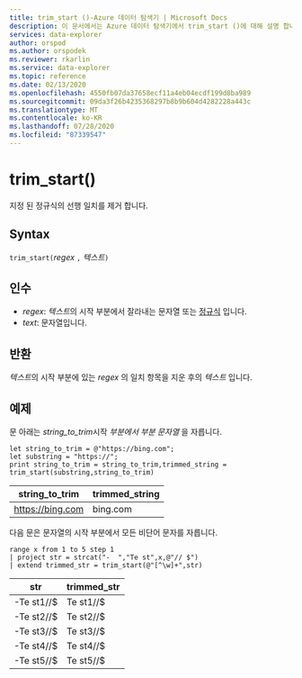 ```yaml
---
title: trim_start ()-Azure 데이터 탐색기 | Microsoft Docs
description: 이 문서에서는 Azure 데이터 탐색기에서 trim_start ()에 대해 설명 합니다.
services: data-explorer
author: orspod
ms.author: orspodek
ms.reviewer: rkarlin
ms.service: data-explorer
ms.topic: reference
ms.date: 02/13/2020
ms.openlocfilehash: 4550fb07da37658ecf11a4eb04ecdf199d8ba989
ms.sourcegitcommit: 09da3f26b4235368297b8b9b604d4282228a443c
ms.translationtype: MT
ms.contentlocale: ko-KR
ms.lasthandoff: 07/28/2020
ms.locfileid: "87339547"
---
```

# <a name="trim_start"></a>trim_start()

지정 된 정규식의 선행 일치를 제거 합니다.

## <a name="syntax"></a>Syntax

`trim_start(`*regex* `,` *텍스트*`)`

## <a name="arguments"></a>인수

* *regex*: *텍스트*의 시작 부분에서 잘라내는 문자열 또는 [정규식](re2.md) 입니다.  
* *text*: 문자열입니다.

## <a name="returns"></a>반환

*텍스트*의 시작 부분에 있는 *regex* 의 일치 항목을 지운 후의 *텍스트* 입니다.

## <a name="example"></a>예제

문 아래는 *string_to_trim*시작 *부분에서 부분 문자열* 을 자릅니다.

```kusto
let string_to_trim = @"https://bing.com";
let substring = "https://";
print string_to_trim = string_to_trim,trimmed_string = trim_start(substring,string_to_trim)
```

|string_to_trim|trimmed_string|
|---|---|
|https://bing.com|bing.com|

다음 문은 문자열의 시작 부분에서 모든 비단어 문자를 자릅니다.

```kusto
range x from 1 to 5 step 1
| project str = strcat("-  ","Te st",x,@"// $")
| extend trimmed_str = trim_start(@"[^\w]+",str)
```

|str|trimmed_str|
|---|---|
|-Te st1//$|Te st1//$|
|-Te st2//$|Te st2//$|
|-Te st3//$|Te st3//$|
|-Te st4//$|Te st4//$|
|-Te st5//$|Te st5//$|

 